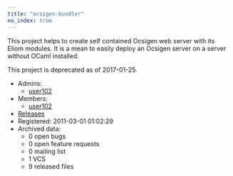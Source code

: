 ```yaml
---
title: "ocsigen-bundler"
no_index: true
---
```


This project helps to create self contained Ocsigen web server with its Eliom modules. It is a mean to easily deploy an Ocsigen server on a server without OCaml installed.

This project is deprecated as of 2017-01-25.


* Admins:
  * [user102](/users/user102)
* Members:
  * [user102](/users/user102)
* [Releases](https://download.ocamlcore.org/ocsigen-bundler)
* Registered: 2011-03-01 01:02:29
* Archived data:
  * 0 open bugs
  * 0 open feature requests
  * 0 mailing list
  * 1 VCS
  * 9 released files
